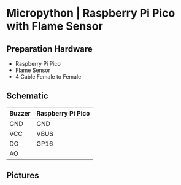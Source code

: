 # Micropython | Raspberry Pi Pico with Flame Sensor

## Preparation Hardware
- Raspberry Pi Pico
- Flame Sensor
- 4 Cable Female to Female

## Schematic 

| Buzzer | Raspberry Pi Pico |
|--------|-------------------|
| GND    | GND               |
| VCC    | VBUS              |
| DO     | GP16              |
| AO     |                   |

## Pictures